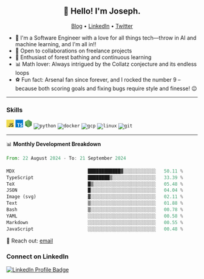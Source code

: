 <h2 align="center">👋 Hello! I'm Joseph.</h2>
<p align="center">
  <a href="https://ngugi-dev-blog-page.vercel.app/blog/">Blog</a> •
  <a href="https://www.linkedin.com/in/dev-joseph">LinkedIn</a> •
  <a href="#">Twitter</a> 
</p>


- 🔭 I'm a Software Engineer with a love for all things tech—throw in AI and machine learning, and I'm all in!!
- 💬 Open to collaborations on freelance projects
- 🌳 Enthusiast of forest bathing and continuous learning
- 📊 Math lover: Always intrigued by the Collatz conjecture and its endless loops
- ⚽ Fun fact: Arsenal fan since forever, and I rocked the number 9 – because both scoring goals and fixing bugs require style and finesse! 😉

-------


### Skills
<code><img height="20" alt="javascript" src="https://raw.githubusercontent.com/github/explore/80688e429a7d4ef2fca1e82350fe8e3517d3494d/topics/javascript/javascript.png"></code>
<code><img height="20" alt="typescript" src="https://raw.githubusercontent.com/github/explore/80688e429a7d4ef2fca1e82350fe8e3517d3494d/topics/typescript/typescript.png"></code>
<code><img height="20" alt="nodejs" src="https://raw.githubusercontent.com/github/explore/80688e429a7d4ef2fca1e82350fe8e3517d3494d/topics/nodejs/nodejs.png"></code>
<code><img height="20" alt="python" src="https://cdn.cdnlogo.com/logos/p/3/python.svg"></code>
<code><img height="20" alt="docker" src="https://cdn.worldvectorlogo.com/logos/docker.svg"></code>
<code><img height="20" alt="gcp" src="https://cdn.cdnlogo.com/logos/g/75/google-cloud.svg"></code>
<code><img height="20" alt="linux" src="https://cdn.cdnlogo.com/logos/l/21/linux-tux.svg"></code>
<code><img height="20" alt="git" src="https://cdn.worldvectorlogo.com/logos/git-icon.svg"></code>

-------

📊 **Monthly Development Breakdown**

<!--START_SECTION:waka-->

```rust
From: 22 August 2024 - To: 21 September 2024

MDX                           ████████████▓░░░░░░░░░░░░   50.11 %
TypeScript                    ████████▒░░░░░░░░░░░░░░░░   33.39 %
TeX                           █▒░░░░░░░░░░░░░░░░░░░░░░░   05.48 %
JSON                          █░░░░░░░░░░░░░░░░░░░░░░░░   04.04 %
Image (svg)                   ▓░░░░░░░░░░░░░░░░░░░░░░░░   02.11 %
Text                          ▒░░░░░░░░░░░░░░░░░░░░░░░░   01.88 %
Bash                          ▒░░░░░░░░░░░░░░░░░░░░░░░░   00.78 %
YAML                          ░░░░░░░░░░░░░░░░░░░░░░░░░   00.58 %
Markdown                      ░░░░░░░░░░░░░░░░░░░░░░░░░   00.55 %
JavaScript                    ░░░░░░░░░░░░░░░░░░░░░░░░░   00.48 %
```

<!--END_SECTION:waka-->

📧 Reach out: [email](mailto:josephngugi.dev@gmail.com)

### Connect on LinkedIn
[![LinkedIn Profile Badge](https://img.shields.io/badge/LinkedIn-2D9CDB?style=for-the-badge&logo=linkedin&logoColor=white)](https://www.linkedin.com/in/dev-joseph)
